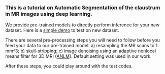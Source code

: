 ### This is a tutorial on Automatic Segmentation of the claustrum in MR images using deep learning. 

We provide pre-trained models to directly perform inference for your new dataset. Here is a [simple demo](https://drive.google.com/file/d/1b0XS8LjRM-rZMPOL8qM6voG-A5jcdUgK/view?usp=sharing) to test on new dataset.

There are several pre-processing steps you will need to follow before you feed your data to our pre-trained model:
a) resampling the MR scans to 1 mm^3;
b) skull-stripping;
c) image denoising using an adaptive nonlocal means filter for 3D MRI ([ANLM](https://sites.google.com/site/pierrickcoupe/softwares/denoising-for-medical-imaging/mri-denoising)). Default setting was used in our work.  <br />

After these steps, you could play around with the test codes. 

